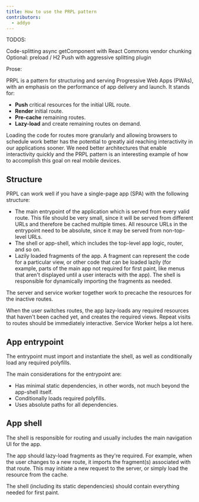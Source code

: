 ```yaml
---
title: How to use the PRPL pattern
contributors:
  - addyo
---
```


TODOS:

Code-splitting
async getComponent with React
Commons vendor chunking
Optional: preload / H2 Push with aggressive splitting plugin

Prose:

PRPL is a pattern for structuring and serving Progressive Web Apps (PWAs), with 
an emphasis on the performance of app delivery and launch. It stands for:

* **Push** critical resources for the initial URL route.
* **Render** initial route.
* **Pre-cache** remaining routes.
* **Lazy-load** and create remaining routes on demand.

Loading the code for routes more granularly and allowing browsers to schedule work better 
has the potential to greatly aid reaching interactivity in our applications sooner. We need better 
architectures that enable interactivity quickly and the PRPL pattern is an interesting example of 
how to accomplish this goal on real mobile devices.

## Structure

PRPL can work well if you have a single-page app (SPA) with the following structure:

* The main entrypoint of the application which is served from every valid route. This file should be very small, 
since it will be served from different URLs and therefore be cached multiple times. All resource URLs in the entrypoint 
need to be absolute, since it may be served from non-top-level URLs.
* The shell or app-shell, which includes the top-level app logic, router, and so on.
* Lazily loaded fragments of the app. A fragment can represent the code for a particular view, or other code that can be 
loaded lazily (for example, parts of the main app not required for first paint, like menus that aren't displayed until a 
user interacts with the app). The shell is responsible for dynamically importing the fragments as needed.

The server and service worker together work to precache the resources for the inactive routes.

When the user switches routes, the app lazy-loads any required resources that haven't been cached yet, and creates 
the required views. Repeat visits to routes should be immediately interactive. Service Worker helps a lot here.

## App entrypoint

The entrypoint must import and instantiate the shell, as well as conditionally load any required polyfills.

The main considerations for the entrypoint are:

* Has minimal static dependencies, in other words, not much beyond the app-shell itself.
* Conditionally loads required polyfills.
* Uses absolute paths for all dependencies.


## App shell

The shell is responsible for routing and usually includes the main navigation UI for the app.

The app should lazy-load fragments as they're required. For example, when the user changes to a new route, it imports 
the fragment(s) associated with that route. This may initiate a new request to the server, or simply load the resource 
from the cache.

The shell (including its static dependencies) should contain everything needed for first paint.